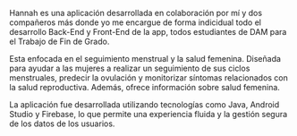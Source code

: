 Hannah es una aplicación desarrollada en colaboración por mí y dos compañeros más donde yo me encargue de forma indicidual todo el desarrollo Back-End y Front-End de la app, todos estudiantes de DAM para el Trabajo de Fin de Grado.

Esta enfocada en el seguimiento menstrual y la salud femenina. 
Diseñada para ayudar a las mujeres a realizar un seguimiento de sus ciclos menstruales, predecir la ovulación y monitorizar síntomas relacionados con la salud reproductiva. 
Además, ofrece información sobre salud femenina.

La aplicación fue desarrollada utilizando tecnologías como Java, Android Studio y Firebase, lo que permite una experiencia fluida y la gestión segura de los datos de los usuarios.




